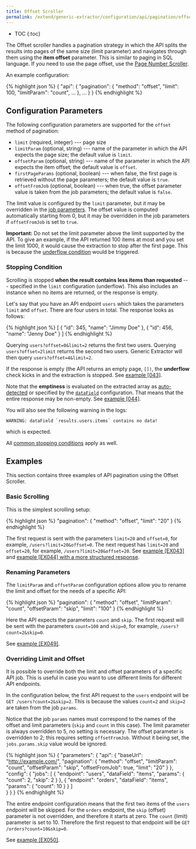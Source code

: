```yaml
---
title: Offset Scroller
permalink: /extend/generic-extractor/configuration/api/pagination/offset/
---
```


* TOC
{:toc}

The Offset scroller handles a pagination strategy in which the API splits the results into pages
of the same size (limit parameter) and navigates through them using the **item offset** parameter. This 
is similar to paging in SQL language. If you need to use the page offset, use the 
[Page Number Scroller](/extend/generic-extractor/configuration/api/pagination/pagenum/).

An example configuration:

{% highlight json %}
{
    "api": {
        "pagination": {
            "method": "offset",
            "limit": 100,
            "limitParam": "count",
            ...
        },
        ...
    }
}
{% endhighlight %}

## Configuration Parameters
The following configuration parameters are supported for the `offset` method of pagination:

- `limit` (required, integer) --- page size
- `limitParam` (optional, string) --- name of the parameter in which the API expects the page size; the default value is `limit`.
- `offsetParam` (optional, string) --- name of the parameter in which the API expects the item offset; the default value is `offset`.
- `firstPageParams` (optional, boolean) --- when false, the first page is retrieved without the page parameters; the default value is `true`.
- `offsetFromJob` (optional, boolean) --- when true, the offset parameter value is taken from the job parameters; the default value is `false`.

The limit value is configured by the `limit` parameter, but it may be overridden in 
the [job parameters](/extend/generic-extractor/configuration/config/jobs/#request-parameters). The offset value is computed automatically starting from 0, but it may be overridden in the job parameters if `offsetFromJob` is set to `true`.

**Important:** Do not set the limit parameter above the limit supported by the API. To give an example, if the API returned 
100 items at most and you set the limit 1000, it would cause the extraction to stop after the first page. This is because the 
[underflow condition](/extend/generic-extractor/configuration/api/pagination/#stopping-strategy) would be triggered.

### Stopping Condition
Scrolling is stopped **when the result contains less items than requested**	 --- specified in the
`limit` configuration (underflow). This also includes an instance when no items are returned, or the 
response is empty.

Let's say that you have an API endpoint `users` which takes the parameters `limit` and `offset`. 
There are four users in total. The response looks as follows:

{% highlight json %}
[
    {
        "id": 345,
        "name": "Jimmy Doe"
    },
    {
        "id": 456,
        "name": "Jenny Doe"
    }
]
{% endhighlight %}

Querying `users?offset=0&limit=2` returns the first two users. Querying `users?offset=2limit` returns
the second two users. Generic Extractor will then query `users?offset=4&limit=2`. 

If the response is empty (the API returns an empty page, `[])`, the **underflow** check kicks in 
and the extraction is stopped. See [example [043]](https://github.com/keboola/generic-extractor/tree/master/doc/examples/043-paging-stop-underflow).

Note that the **emptiness** is evaluated on the extracted array as [auto-detected](/extend/generic-extractor/configuration/config/jobs/#data-field) or 
specified by the [`dataField`](/extend/generic-extractor/configuration/config/jobs/#data-field) configuration. 
That means that the entire response
may be non-empty. See [example [044]](https://github.com/keboola/generic-extractor/tree/master/doc/examples/044-paging-stop-underflow-struct).

You will also see the following warning in the logs:

    WARNING: dataField `results.users.items` contains no data!

which is expected.

All [common stopping conditions](/extend/generic-extractor/configuration/api/pagination/#stopping-strategy) apply as well.

## Examples
This section contains three examples of API pagination using the Offset Scroller.

### Basic Scrolling
This is the simplest scrolling setup:

{% highlight json %}
"pagination": {
    "method": "offset",
    "limit": "20"
}
{% endhighlight %}

The first request is sent with the parameters `limit=20` and `offset=0`, for example, `/users?limit=20&offset=0`.
The next request has `limit=20` and `offset=20`, for example, `/users?limit=20&offset=20`.
See [example [EX043]](https://github.com/keboola/generic-extractor/tree/master/doc/examples/043-paging-stop-underflow) and
[example [EX044] with a more structured response](https://github.com/keboola/generic-extractor/tree/master/doc/examples/044-paging-stop-underflow-struct).

### Renaming Parameters
The `limitParam` and `offsetParam` configuration options allow you to rename the limit and 
offset for the needs of a specific API:

{% highlight json %}
"pagination": {
    "method": "offset",
    "limitParam": "count",
    "offsetParam": "skip",
    "limit": "100"
}
{% endhighlight %}

Here the API expects the parameters `count` and `skip`. The first request will be sent with the parameters `count=100` 
and `skip=0`, for example, `/users?count=2&skip=0`. 

See [example [EX049]](https://github.com/keboola/generic-extractor/tree/master/doc/examples/049-pagination-offset-rename).

### Overriding Limit and Offset
It is possible to override both the limit and offset parameters of a specific API job. 
This is useful in case you want to use different limits for different API endpoints.

In the configuration below, the first API request to the `users` endpoint will be
`GET /users?count=2&skip=2`. This is because the values `count=2` and `skip=2` are taken from the 
job `params`. 

Notice that the job `params` names must correspond to the names of the offset and limit parameters 
(`skip` and `count` in this case). The limit parameter is always overridden to 5, no setting is necessary. 
The offset parameter is overridden to 2; this requires setting `offsetFromJob`. 
Without it being set, the `jobs.params.skip` value would be ignored. 

{% highlight json %}
{
    "parameters": {
        "api": {
            "baseUrl": "http://example.com/",
            "pagination": {
                "method": "offset",
                "limitParam": "count",
                "offsetParam": "skip",
                "offsetFromJob": true,
                "limit": "20"
            }
        },
        "config": {
            "jobs": [
                {
                    "endpoint": "users",
                    "dataField": "items",
                    "params": {
                        "count": 2,
                        "skip": 2
                    }
                },
                {
                    "endpoint": "orders",
                    "dataField": "items",
                    "params": {
                        "count": 10
                    }
                }
            ]            
        }
    }
}
{% endhighlight %}

The entire endpoint configuration means that the first two items of the `users` endpoint will be skipped.
For the `orders` endpoint, the `skip` (offset) parameter is not overridden, and therefore it starts at zero.
The `count` (limit) parameter is set to 10. Therefore the first request to that endpoint will be
`GET /orders?count=10&skip=0`. 

See [example [EX050]](https://github.com/keboola/generic-extractor/tree/master/doc/examples/050-pagination-offset-override).
